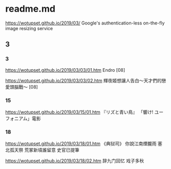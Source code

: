 # readme.md
https://wotupset.github.io/2019/03/
Google's authentication-less on-the-fly image resizing service
## 3 
### 3
https://wotupset.github.io/2019/03/03/01.htm
Endro [08]

https://wotupset.github.io/2019/03/03/02.htm
輝夜姬想讓人告白～天才們的戀愛頭腦戰～ [08]

### 15
https://wotupset.github.io/2019/03/15/01.htm 
『リズと青い鳥』
「響け! ユーフォニアム」電影

### 18
https://wotupset.github.io/2019/03/18/01.htm 
《典狱司》
你說江南煙朧雨 
塞北孤天祭 
荒冢新墳誰留意 
史官已提筆

https://wotupset.github.io/2019/03/18/02.htm 
辞九门回忆 戏子多秋

